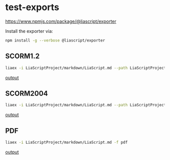 # test-exports


https://www.npmjs.com/package/@liascript/exporter

Install the exporter via:

``` bash
npm install -g --verbose @liascript/exporter
```

## SCORM1.2

``` bash
liaex -i LiaScriptProject/markdown/LiaScript.md --path LiaScriptProject -f scorm1.2 -o scorm12
```

[output](scorm12.zip)

## SCORM2004

``` bash
liaex -i LiaScriptProject/markdown/LiaScript.md --path LiaScriptProject -f scorm2004 -o scorm2004
```

[output](scorm2004.zip)
## PDF


``` bash
liaex -i LiaScriptProject/markdown/LiaScript.md -f pdf
```

[output](./output.pdf)